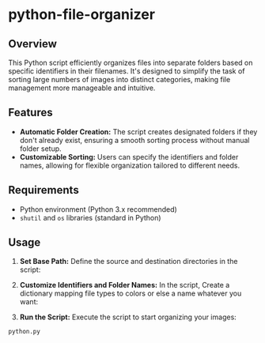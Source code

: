 # python-file-organizer

## Overview

This Python script efficiently organizes files into separate folders based on specific identifiers in their filenames. It's designed to simplify the task of sorting large numbers of images into distinct categories, making file management more manageable and intuitive.

## Features

- **Automatic Folder Creation:** The script creates designated folders if they don't already exist, ensuring a smooth sorting process without manual folder setup.
- **Customizable Sorting:** Users can specify the identifiers and folder names, allowing for flexible organization tailored to different needs.

## Requirements

- Python environment (Python 3.x recommended)
- `shutil` and `os` libraries (standard in Python)

## Usage

1. **Set Base Path:** Define the source and destination directories in the script:

2. **Customize Identifiers and Folder Names:** In the script, Create a dictionary mapping file types to colors or else a name whatever you want:

3. **Run the Script:** Execute the script to start organizing your images:

```bash
python.py
```
